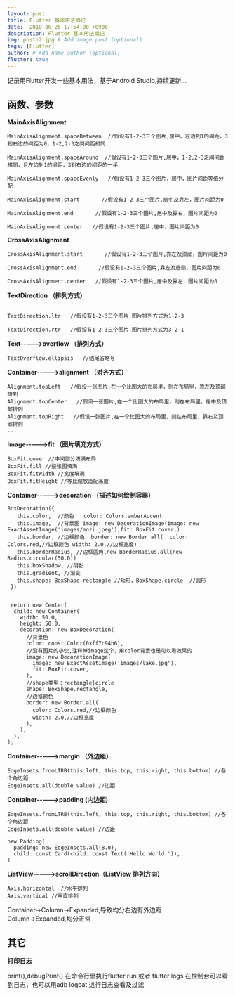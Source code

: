 ```yaml
---
layout: post
title: Flutter 基本用法摘记
date:  2018-06-26 17:54:00 +0900  
description: Flutter 基本用法摘记
img: post-2.jpg # Add image post (optional)
tags: [Flutter]
author: # Add name author (optional)
flutter: true
---
```

记录用Flutter开发一些基本用法，基于Android Studio,持续更新...

## 函数、参数 ##

**MainAxisAlignment**
```
MainAxisAlignment.spaceBetween  //假设有1-2-3三个图片,居中，左边到1的间距，3到右边的间距为0，1-2,2-3之间间距相同

MainAxisAlignment.spaceAround  //假设有1-2-3三个图片,居中，1-2,2-3之间间距相同，且左边到1的间距，3到右边的间距的一半

MainAxisAlignment.spaceEvenly   //假设有1-2-3三个图片，居中，图片间距等值分配

MainAxisAlignment.start       //假设有1-2-3三个图片,居中及靠左，图片间距为0

MainAxisAlignment.end       //假设有1-2-3三个图片,居中及靠右，图片间距为0

MainAxisAlignment.center   //假设有1-2-3三个图片,居中，图片间距为0

```

**CrossAxisAlignment**
```
CrossAxisAlignment.start       //假设有1-2-3三个图片,靠左及顶部，图片间距为0

CrossAxisAlignment.end       //假设有1-2-3三个图片,靠左及底部，图片间距为0

CrossAxisAlignment.center   //假设有1-2-3三个图片,居中及靠左，图片间距为0

```


**TextDirection （排列方式）**

```

TextDirection.ltr   //假设有1-2-3三个图片,图片排列方式为1-2-3

TextDirection.rtr   //假设有1-2-3三个图片,图片排列方式为3-2-1

```


**Text----->overflow （排列方式）**

```
TextOverflow.ellipsis   //结尾省略号
```



**Container----->alignment （对齐方式）**

```
Alignment.topLeft   //假设一张图片,在一个比图大的布局里，则在布局里，靠左及顶部排列
Alignment.topCenter   //假设一张图片,在一个比图大的布局里，则在布局里，居中及顶部排列
Alignment.topRight   //假设一张图片,在一个比图大的布局里，则在布局里，靠右及顶部排列
...
```

**Image----->fit （图片填充方式）**

```
BoxFit.cover //中间部分填满布局
BoxFit.fill //整张图填满
BoxFit.fitWidth //宽度填满
BoxFit.fitHeight //等比缩放适配高度

```

**Container----->decoration （描述如何绘制容器）**

```
BoxDecoration({
   this.color,  //颜色   color: Colors.amberAccent
   this.image,  //背景图 image: new DecorationImage(image: new ExactAssetImage('images/mozi.jpeg'),fit: BoxFit.cover,)
   this.border, //边框颜色  border: new Border.all(  color: Colors.red,//边框颜色 width: 2.0,//边框宽度)
   this.borderRadius, //边框圆角,new BorderRadius.all(new Radius.circular(50.0))
   this.boxShadow, //阴影
   this.gradient, //渐变
   this.shape: BoxShape.rectangle //矩形，BoxShape.circle  //圆形
 })


 return new Center(
  child: new Container(
    width: 50.0,
    height: 50.0,
    decoration: new BoxDecoration(
      //背景色
      color: const Color(0xff7c94b6),
      //没有图片的小伙,注释掉image这个，用color背景也是可以看效果的
      image: new DecorationImage(
        image: new ExactAssetImage('images/lake.jpg'),
        fit: BoxFit.cover,
      ),
      //shape类型：rectangle|circle
      shape: BoxShape.rectangle,
      //边框颜色
      border: new Border.all(
        color: Colors.red,//边框颜色
        width: 2.0,//边框宽度
      ),
    ),
  ),
);

```

**Container----->margin （外边距）**

```
EdgeInsets.fromLTRB(this.left, this.top, this.right, this.bottom) //各个角边距
EdgeInsets.all(double value) //边距
```

**Container----->padding (内边距)**

```
EdgeInsets.fromLTRB(this.left, this.top, this.right, this.bottom) //各个角边距
EdgeInsets.all(double value) //边距

new Padding(
  padding: new EdgeInsets.all(8.0),
  child: const Card(child: const Text('Hello World!')),
)
```

**ListView----->scrollDirection（ListView 排列方向）**

```
Axis.horizontal  //水平排列
Axis.vertical //垂直排列
```


Container->Column->Expanded,导致均分右边有外边距 <br>
Column->Expanded,均分正常

## 其它 ##

**打印日志**

print(),debugPrint()
在命令行里执行flutter run 或者 flutter logs 在控制台可以看到日志，也可以用adb logcat 进行日志查看及过滤
